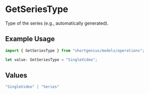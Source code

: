 # GetSeriesType

Type of the series (e.g., automatically generated).

## Example Usage

```typescript
import { GetSeriesType } from "shortgenius/models/operations";

let value: GetSeriesType = "SingleVideo";
```

## Values

```typescript
"SingleVideo" | "Series"
```